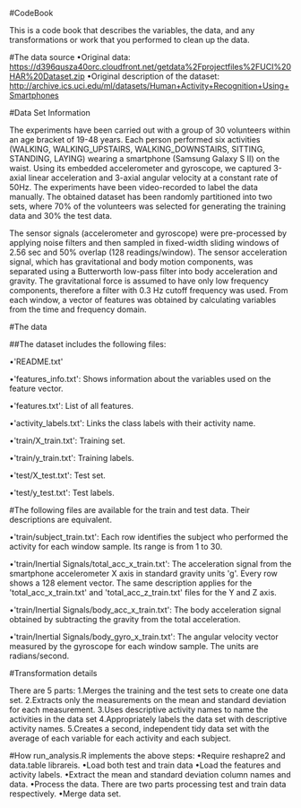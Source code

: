 #CodeBook

This is a code book that describes the variables, the data, and any transformations or work that you performed to clean up the data.

#The data source
•Original data: https://d396qusza40orc.cloudfront.net/getdata%2Fprojectfiles%2FUCI%20HAR%20Dataset.zip
•Original description of the dataset: http://archive.ics.uci.edu/ml/datasets/Human+Activity+Recognition+Using+Smartphones

#Data Set Information

The experiments have been carried out with a group of 30 volunteers within an age bracket of 19-48 years. Each person performed six activities (WALKING, WALKING_UPSTAIRS, WALKING_DOWNSTAIRS, SITTING, STANDING, LAYING) wearing a smartphone (Samsung Galaxy S II) on the waist. Using its embedded accelerometer and gyroscope, we captured 3-axial linear acceleration and 3-axial angular velocity at a constant rate of 50Hz. The experiments have been video-recorded to label the data manually. The obtained dataset has been randomly partitioned into two sets, where 70% of the volunteers was selected for generating the training data and 30% the test data.

The sensor signals (accelerometer and gyroscope) were pre-processed by applying noise filters and then sampled in fixed-width sliding windows of 2.56 sec and 50% overlap (128 readings/window). The sensor acceleration signal, which has gravitational and body motion components, was separated using a Butterworth low-pass filter into body acceleration and gravity. The gravitational force is assumed to have only low frequency components, therefore a filter with 0.3 Hz cutoff frequency was used. From each window, a vector of features was obtained by calculating variables from the time and frequency domain.

#The data

##The dataset includes the following files:

•'README.txt'


•'features_info.txt': Shows information about the variables used on the feature vector.


•'features.txt': List of all features.


•'activity_labels.txt': Links the class labels with their activity name.


•'train/X_train.txt': Training set.


•'train/y_train.txt': Training labels.


•'test/X_test.txt': Test set.


•'test/y_test.txt': Test labels.


#The following files are available for the train and test data. Their descriptions are equivalent.

•'train/subject_train.txt': Each row identifies the subject who performed the activity for each window sample. Its range is from 1 to 30.


•'train/Inertial Signals/total_acc_x_train.txt': The acceleration signal from the smartphone accelerometer X axis in standard gravity units 'g'. Every row shows a 128 element vector. The same description applies for the 'total_acc_x_train.txt' and 'total_acc_z_train.txt' files for the Y and Z axis.


•'train/Inertial Signals/body_acc_x_train.txt': The body acceleration signal obtained by subtracting the gravity from the total acceleration.


•'train/Inertial Signals/body_gyro_x_train.txt': The angular velocity vector measured by the gyroscope for each window sample. The units are radians/second.


#Transformation details

There are 5 parts:
1.Merges the training and the test sets to create one data set.
2.Extracts only the measurements on the mean and standard deviation for each measurement.
3.Uses descriptive activity names to name the activities in the data set
4.Appropriately labels the data set with descriptive activity names.
5.Creates a second, independent tidy data set with the average of each variable for each activity and each subject.

#How  run_analysis.R  implements the above steps:
•Require  reshapre2  and  data.table  librareis.
•Load both test and train data
•Load the features and activity labels.
•Extract the mean and standard deviation column names and data.
•Process the data. There are two parts processing test and train data respectively.
•Merge data set.
